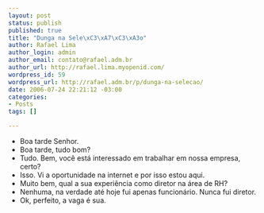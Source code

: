```yaml
--- 
layout: post
status: publish
published: true
title: "Dunga na Sele\xC3\xA7\xC3\xA3o"
author: Rafael Lima
author_login: admin
author_email: contato@rafael.adm.br
author_url: http://rafael.lima.myopenid.com/
wordpress_id: 59
wordpress_url: http://rafael.adm.br/p/dunga-na-selecao/
date: 2006-07-24 22:21:12 -03:00
categories: 
- Posts
tags: []

---
```

- Boa tarde Senhor.
- Boa tarde, tudo bom?
- Tudo. Bem, você está interessado em trabalhar em nossa empresa, certo?
- Isso. Vi a oportunidade na internet e por isso estou aqui.
- Muito bem, qual a sua experiência como diretor na área de RH?
- Nenhuma, na verdade até hoje fui apenas funcionário. Nunca fui diretor.
- Ok, perfeito, a vaga é sua.
